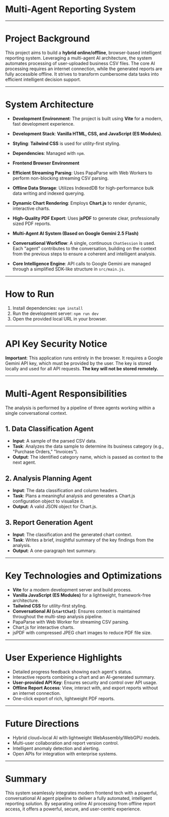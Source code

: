 # Multi-Agent Reporting System

---

# Project Background
This project aims to build a **hybrid online/offline**, browser-based intelligent reporting system. Leveraging a multi-agent AI architecture, the system automates processing of user-uploaded business CSV files. The core AI processing requires an internet connection, while the generated reports are fully accessible offline. It strives to transform cumbersome data tasks into efficient intelligent decision support.

---

# System Architecture
- **Development Environment**: The project is built using **Vite** for a modern, fast development experience.
- **Development Stack**: **Vanilla HTML, CSS, and JavaScript (ES Modules)**.
- **Styling**: **Tailwind CSS** is used for utility-first styling.
- **Dependencies**: Managed with `npm`.

- **Frontend Browser Environment**
- **Efficient Streaming Parsing**: Uses PapaParse with Web Workers to perform non-blocking streaming CSV parsing.
- **Offline Data Storage**: Utilizes IndexedDB for high-performance bulk data writing and indexed querying.
- **Dynamic Chart Rendering**: Employs **Chart.js** to render dynamic, interactive charts.
- **High-Quality PDF Export**: Uses **jsPDF** to generate clear, professionally sized PDF reports.

- **Multi-Agent AI System (Based on Google Gemini 2.5 Flash)**
- **Conversational Workflow**: A single, continuous `ChatSession` is used. Each "agent" contributes to the conversation, building on the context from the previous steps to ensure a coherent and intelligent analysis.
- **Core Intelligence Engine**: API calls to Google Gemini are managed through a simplified SDK-like structure in `src/main.js`.

---

# How to Run
1.  Install dependencies: `npm install`
2.  Run the development server: `npm run dev`
3.  Open the provided local URL in your browser.

---

# API Key Security Notice
**Important**: This application runs entirely in the browser. It requires a Google Gemini API key, which must be provided by the user. The key is stored locally and used for all API requests. **The key will not be stored remotely.**

---

# Multi-Agent Responsibilities
The analysis is performed by a pipeline of three agents working within a single conversational context.

## 1. Data Classification Agent
- **Input**: A sample of the parsed CSV data.
- **Task**: Analyzes the data sample to determine its business category (e.g., "Purchase Orders," "Invoices").
- **Output**: The identified category name, which is passed as context to the next agent.

## 2. Analysis Planning Agent
- **Input**: The data classification and column headers.
- **Task**: Plans a meaningful analysis and generates a Chart.js configuration object to visualize it.
- **Output**: A valid JSON object for Chart.js.

## 3. Report Generation Agent
- **Input**: The classification and the generated chart context.
- **Task**: Writes a brief, insightful summary of the key findings from the analysis.
- **Output**: A one-paragraph text summary.

---

# Key Technologies and Optimizations
- **Vite** for a modern development server and build process.
- **Vanilla JavaScript (ES Modules)** for a lightweight, framework-free architecture.
- **Tailwind CSS** for utility-first styling.
- **Conversational AI (`startChat`)**: Ensures context is maintained throughout the multi-step analysis pipeline.
- PapaParse with Web Worker for streaming CSV parsing.
- Chart.js for interactive charts.
- jsPDF with compressed JPEG chart images to reduce PDF file size.

---

# User Experience Highlights
- Detailed progress feedback showing each agent's status.
- Interactive reports combining a chart and an AI-generated summary.
- **User-provided API Key**: Ensures security and control over API usage.
- **Offline Report Access**: View, interact with, and export reports without an internet connection.
- One-click export of rich, lightweight PDF reports.

---

# Future Directions
- Hybrid cloud+local AI with lightweight WebAssembly/WebGPU models.
- Multi-user collaboration and report version control.
- Intelligent anomaly detection and alerting.
- Open APIs for integration with enterprise systems.

---

# Summary
This system seamlessly integrates modern frontend tech with a powerful, conversational AI agent pipeline to deliver a fully automated, intelligent reporting solution. By separating online AI processing from offline report access, it offers a powerful, secure, and user-centric experience.
